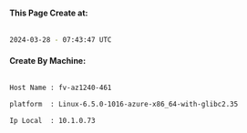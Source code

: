 
   
#### This Page Create at:

```bash

2024-03-28 - 07:43:47 UTC

```

#### Create By Machine:

```bash

Host Name : fv-az1240-461

platform  : Linux-6.5.0-1016-azure-x86_64-with-glibc2.35

Ip Local  : 10.1.0.73

```


